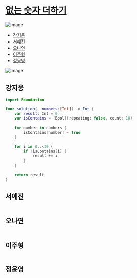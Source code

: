 
# [없는 숫자  더하기](https://programmers.co.kr/learn/courses/30/lessons/86051)

![image](https://user-images.githubusercontent.com/39085743/164584662-a9d412af-678b-454c-9c6a-d7bad1eaa875.png)

- [강지웅](#강지웅)
- [서예진](#서예진)
- [오나연](#오나연)
- [이주형](#이주형)
- [정윤영](#정윤영)

![image]()

## 강지웅
```swift
import Foundation

func solution(_ numbers:[Int]) -> Int {
    var result: Int = 0
    var isContains = [Bool](repeating: false, count: 10)
    
    for number in numbers {
        isContains[number] = true
    }
    
    for i in 0..<10 {
        if !isContains[i] {
            result += i
        }
    }
    
    return result
}
```
## 서예진
```java

```

## 오나연
```java

```

## 이주형
```java
```

## 정윤영
```java

```
